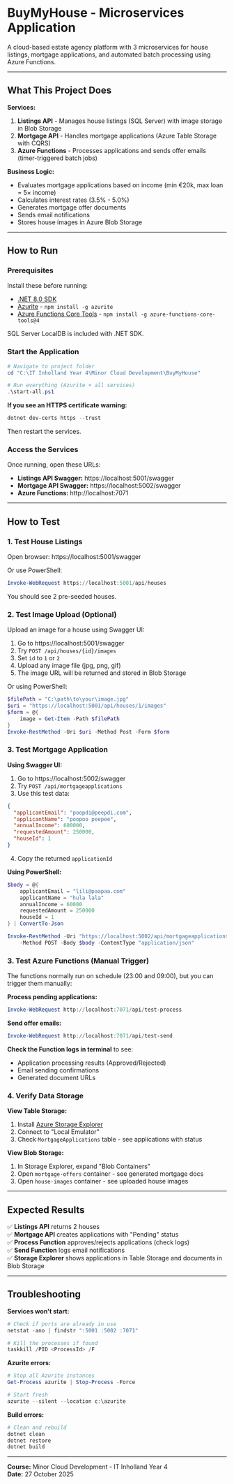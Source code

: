 # BuyMyHouse - Microservices Application

A cloud-based estate agency platform with 3 microservices for house listings, mortgage applications, and automated batch processing using Azure Functions.

---

## What This Project Does

**Services:**
1. **Listings API** - Manages house listings (SQL Server) with image storage in Blob Storage
2. **Mortgage API** - Handles mortgage applications (Azure Table Storage with CQRS)
3. **Azure Functions** - Processes applications and sends offer emails (timer-triggered batch jobs)

**Business Logic:**
- Evaluates mortgage applications based on income (min €20k, max loan = 5× income)
- Calculates interest rates (3.5% - 5.0%)
- Generates mortgage offer documents
- Sends email notifications
- Stores house images in Azure Blob Storage

---

## How to Run

### Prerequisites
Install these before running:
- [.NET 8.0 SDK](https://dotnet.microsoft.com/download)
- [Azurite](https://www.npmjs.com/package/azurite) - `npm install -g azurite`
- [Azure Functions Core Tools](https://learn.microsoft.com/azure/azure-functions/functions-run-local) - `npm install -g azure-functions-core-tools@4`

SQL Server LocalDB is included with .NET SDK.

### Start the Application
```powershell
# Navigate to project folder
cd "C:\IT Inholland Year 4\Minor Cloud Development\BuyMyHouse"

# Run everything (Azurite + all services)
.\start-all.ps1
```

**If you see an HTTPS certificate warning:**
```powershell
dotnet dev-certs https --trust
```
Then restart the services.

### Access the Services
Once running, open these URLs:
- **Listings API Swagger:** https://localhost:5001/swagger
- **Mortgage API Swagger:** https://localhost:5002/swagger
- **Azure Functions:** http://localhost:7071

---

## How to Test

### 1. Test House Listings
Open browser: https://localhost:5001/swagger

Or use PowerShell:
```powershell
Invoke-WebRequest https://localhost:5001/api/houses
```

You should see 2 pre-seeded houses.

### 2. Test Image Upload (Optional)
Upload an image for a house using Swagger UI:
1. Go to https://localhost:5001/swagger
2. Try `POST /api/houses/{id}/images`
3. Set `id` to `1` or `2`
4. Upload any image file (jpg, png, gif)
5. The image URL will be returned and stored in Blob Storage

Or using PowerShell:
```powershell
$filePath = "C:\path\to\your\image.jpg"
$uri = "https://localhost:5001/api/houses/1/images"
$form = @{
    image = Get-Item -Path $filePath
}
Invoke-RestMethod -Uri $uri -Method Post -Form $form
```

### 3. Test Mortgage Application
**Using Swagger UI:**
1. Go to https://localhost:5002/swagger
2. Try `POST /api/mortgageapplications`
3. Use this test data:
```json
{
  "applicantEmail": "poopdi@peepdi.com",
  "applicantName": "poopoo peepee",
  "annualIncome": 600000,
  "requestedAmount": 250000,
  "houseId": 1
}
```
4. Copy the returned `applicationId`

**Using PowerShell:**
```powershell
$body = @{
    applicantEmail = "lili@paapaa.com"
    applicantName = "hula lala"
    annualIncome = 60000
    requestedAmount = 250000
    houseId = 1
} | ConvertTo-Json

Invoke-RestMethod -Uri "https://localhost:5002/api/mortgageapplications" `
    -Method POST -Body $body -ContentType "application/json"
```

### 3. Test Azure Functions (Manual Trigger)
The functions normally run on schedule (23:00 and 09:00), but you can trigger them manually:

**Process pending applications:**
```powershell
Invoke-WebRequest http://localhost:7071/api/test-process
```

**Send offer emails:**
```powershell
Invoke-WebRequest http://localhost:7071/api/test-send
```

**Check the Function logs in terminal** to see:
- Application processing results (Approved/Rejected)
- Email sending confirmations
- Generated document URLs

### 4. Verify Data Storage
**View Table Storage:**
1. Install [Azure Storage Explorer](https://azure.microsoft.com/features/storage-explorer/)
2. Connect to "Local Emulator"
3. Check `MortgageApplications` table - see applications with status

**View Blob Storage:**
1. In Storage Explorer, expand "Blob Containers"
2. Open `mortgage-offers` container - see generated mortgage docs
3. Open `house-images` container - see uploaded house images

---

## Expected Results

✅ **Listings API** returns 2 houses  
✅ **Mortgage API** creates applications with "Pending" status  
✅ **Process Function** approves/rejects applications (check logs)  
✅ **Send Function** logs email notifications  
✅ **Storage Explorer** shows applications in Table Storage and documents in Blob Storage

---

## Troubleshooting

**Services won't start:**
```powershell
# Check if ports are already in use
netstat -ano | findstr ":5001 :5002 :7071"

# Kill the processes if found
taskkill /PID <ProcessId> /F
```

**Azurite errors:**
```powershell
# Stop all Azurite instances
Get-Process azurite | Stop-Process -Force

# Start fresh
azurite --silent --location c:\azurite
```

**Build errors:**
```powershell
# Clean and rebuild
dotnet clean
dotnet restore
dotnet build
```

---

**Course:** Minor Cloud Development - IT Inholland Year 4  
**Date:** 27 October 2025
